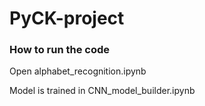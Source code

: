 # PyCK-project

### How to run the code

Open alphabet_recognition.ipynb

Model is trained in CNN_model_builder.ipynb


